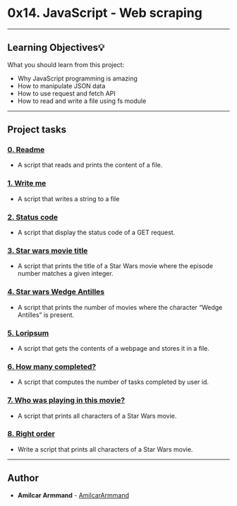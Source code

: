 # 0x14. JavaScript - Web scraping

---
## Learning Objectives:bulb:
What you should learn from this project:

* Why JavaScript programming is amazing
* How to manipulate JSON data
* How to use request and fetch API
* How to read and write a file using fs module

---
## Project tasks

### [0. Readme](./0-readme.js)
* A script that reads and prints the content of a file.

### [1. Write me](./1-writeme.js)
* A script that writes a string to a file

### [2. Status code](./2-statuscode.js)
* A script that display the status code of a GET request.

### [3. Star wars movie title](./3-starwars_title.js)
* A script that prints the title of a Star Wars movie where the episode number matches a given integer.

### [4. Star wars Wedge Antilles](./4-starwars_count.js)
* A script that prints the number of movies where the character “Wedge Antilles” is present.

### [5. Loripsum](./5-request_store.js)
* A script that gets the contents of a webpage and stores it in a file.

### [6. How many completed?](./6-completed_tasks.js)
* A script that computes the number of tasks completed by user id.

### [7. Who was playing in this movie?](./100-starwars_characters.js)
* A script that prints all characters of a Star Wars movie.

### [8. Right order](./101-starwars_characters.js)
* Write a script that prints all characters of a Star Wars movie.

---

## Author
* **Amilcar Armmand** - [AmilcarArmmand](https://github.com/AmilcarArmmand)

